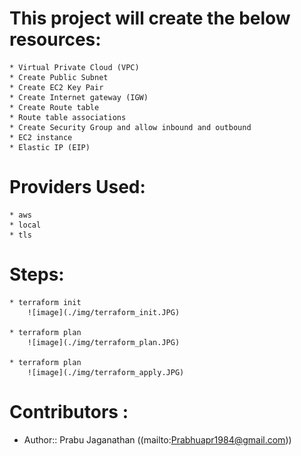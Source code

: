 # This project will create the below resources:

    * Virtual Private Cloud (VPC)
    * Create Public Subnet
    * Create EC2 Key Pair 
    * Create Internet gateway (IGW)
    * Create Route table
    * Route table associations
    * Create Security Group and allow inbound and outbound
    * EC2 instance
    * Elastic IP (EIP)

# Providers Used:

    * aws
    * local
    * tls

# Steps:

    * terraform init
        ![image](./img/terraform_init.JPG)

    * terraform plan
        ![image](./img/terraform_plan.JPG)

    * terraform plan
        ![image](./img/terraform_apply.JPG)

# Contributors :
- Author:: Prabu Jaganathan ((mailto:Prabhuapr1984@gmail.com))
